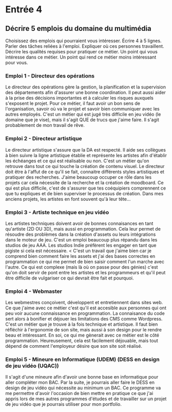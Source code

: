 # Entrée 4
## Décrire 5 emplois du domaine du multimédia
Choisissez des emplois qui pourraient vous intéresser. 
Écrire 4 à 5 lignes. Parler des tâches reliées à l'emploi. Expliquer où ces personnes travaillent. Décrire les qualités requises pour pratiquer ce métier. Un point qui vous intéresse dans ce métier. Un point qui rend ce métier moins intéressant pour vous.  

### Emploi 1 - Directeur des opérations
Le directeur des opérations gère la gestion, la planification et la supervision des départements afin d'assurer une bonne coordination. Il peut aussi aider à la prise des décisions importantes et à calculer les risques auxquels s'exposent le projet. Pour ce métier, il faut avoir un bon sens de l'organisation, savoir où va le projet et savoir bien communiquer avec les autres employés. C'est un métier qui est jugé très difficile en jeu vidéo (le domaine que je vise), mais il s'agit QUE de trucs que j'aime faire. Il s'agit probablement de mon travail de rêve.

### Emploi 2 - Directeur artistique
Le directeur artistique s'assure que la DA est respecté. Il aide ses collègues à bien suivre la ligne artistique établie et représente les artistes afin d'établir les échéanges et ce qui est réalisable ou non. C'est un métier qu'on retrouve dans tout ce qui touche la création de contenu visuel. Le directeur doit être à l'affut de ce qu'il se fait, connaitre différents styles artistiques et pratiquer des recherches.
J'aime beaucoup occuper ce rôle dans les projets car cela nécessite de la recherche et la création de moodboard. Ce qui est plus difficile, c'est de s'assurer que tes coéquipiers comprennent ce que tu expliques et de bien superviser le processus de création. Dans mes anciens projets, les artistes en font souvent qu'à leur tête...

### Emploi 3 - Artiste technique en jeu vidéo
Les artistes techniques doivent avoir de bonnes connaisances en tant qu'artiste (2D OU 3D), mais aussi en programmation. Cela leur permet de résoudre des problèmes dans la création d'assets ou leurs intégrations dans le moteur de jeu. C'est un emploi beaucoup plus répandu dans les studios de jeu AAA. Les studios Indie préfèrent les engager en tant que pigiste si cela est nécessaire. <
C'est un travail que j'aime bien car je comprend bien comment faire les assets et j'ai des bases correctes en programmation ce qui me permet de bien saisir comment l'un marche avec l'autre. Ce qui est complexe (mais là où on passe pour des génies) c'est qu'on doit servir de pont entre les artistes et les programmeurs et qu'il peut être difficile de vulgariser ce qui devrait être fait et pourquoi.

### Emploi 4 - Webmaster
Les webmestres conçoivent, développent et entretiennent dans sites web. Ce que j'aime avec ce métier c'est qu'il est accesible aux personnes qui ont peu voir aucune connaissance en programmation. La connaisance du code sert alors à bonifier et déjouer les limitations des CMS comme Wordpress. C'est un métier que je trouve à la fois technique et artistique. Il faut bien réfléchir à l'ergonomie de son site, mais aussi à son design pour le rendre beau et intéressant. En soi, ce qui me gènerait avec ce métier est le côté programmation. Heureusement, cela est facilement déjouable, mais tout dépend de comment l'employeur désire que son site soit réalisé.

### Emploi 5 - Mineure en Informatique (UDEM) (DESS en design de jeu vidéo (UQAC))
Il s'agit d'une mineure afin d'avoir une bonne base en informatique pour aller compléter mon BAC. Par la suite, je pourrais aller faire le DESS en design de jeu vidéo qui nécessite au minimum un BAC. Ce programme va me permettre d'avoir l'occasion de bien mettre en pratique ce que j'ai appris lors de mes autres programmes d'études et de travailler sur un projet de jeu vidéo que je pourrais utiliser pour mon portfolio.



